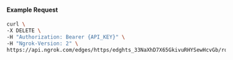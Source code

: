 <!-- Code generated for API Clients. DO NOT EDIT. -->

#### Example Request

```bash
curl \
-X DELETE \
-H "Authorization: Bearer {API_KEY}" \
-H "Ngrok-Version: 2" \
https://api.ngrok.com/edges/https/edghts_33NaXhD7X65GkivuRHYSewHcvGb/routes/edghtsrt_33NaXgXRn3LYqzUlOgAKSMXQWBk/compression
```
